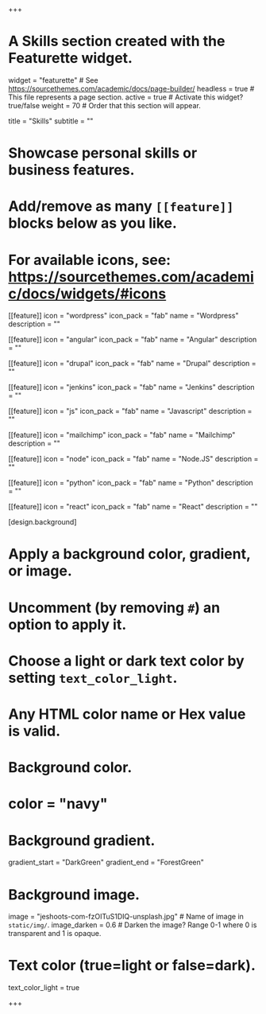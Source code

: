 +++
# A Skills section created with the Featurette widget.
widget = "featurette"  # See https://sourcethemes.com/academic/docs/page-builder/
headless = true  # This file represents a page section.
active = true  # Activate this widget? true/false
weight = 70  # Order that this section will appear.

title = "Skills"
subtitle = ""

# Showcase personal skills or business features.
# 
# Add/remove as many `[[feature]]` blocks below as you like.
# 
# For available icons, see: https://sourcethemes.com/academic/docs/widgets/#icons

[[feature]]
  icon = "wordpress"
  icon_pack = "fab"
  name = "Wordpress"
  description = ""
  
[[feature]]
  icon = "angular"
  icon_pack = "fab"
  name = "Angular"
  description = ""  

[[feature]]
  icon = "drupal"
  icon_pack = "fab"
  name = "Drupal"
  description = ""

[[feature]]
  icon = "jenkins"
  icon_pack = "fab"
  name = "Jenkins"
  description = ""

[[feature]]
  icon = "js"
  icon_pack = "fab"
  name = "Javascript"
  description = ""

[[feature]]
  icon = "mailchimp"
  icon_pack = "fab"
  name = "Mailchimp"
  description = ""

[[feature]]
  icon = "node"
  icon_pack = "fab"
  name = "Node.JS"
  description = ""

[[feature]]
  icon = "python"
  icon_pack = "fab"
  name = "Python"
  description = ""

[[feature]]
  icon = "react"
  icon_pack = "fab"
  name = "React"
  description = ""

[design.background]
  # Apply a background color, gradient, or image.
  #   Uncomment (by removing `#`) an option to apply it.
  #   Choose a light or dark text color by setting `text_color_light`.
  #   Any HTML color name or Hex value is valid.

  # Background color.
  # color = "navy"
  
  # Background gradient.
  gradient_start = "DarkGreen"
  gradient_end = "ForestGreen"
  
  # Background image.
  image = "jeshoots-com-fzOITuS1DIQ-unsplash.jpg"  # Name of image in `static/img/`.
  image_darken = 0.6  # Darken the image? Range 0-1 where 0 is transparent and 1 is opaque.

  # Text color (true=light or false=dark).
  text_color_light = true
  

+++
